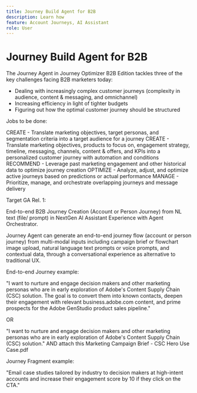 ```yaml
---
title: Journey Build Agent for B2B
description: Learn how 
feature: Account Journeys, AI Assistant
role: User
---
```

# Journey Build Agent for B2B

The Journey Agent in Journey Optimizer B2B Edition tackles three of the key challenges facing B2B marketers today:

* Dealing with increasingly complex customer journeys (complexity in audience, content & messaging, and omnichannel)
* Increasing efficiency in light of tighter budgets
* Figuring out how the optimal customer journey should be structured


Jobs to be done:

CREATE - Translate marketing objectives, target personas, and segmentation criteria into a target audience for a journey
CREATE - Translate marketing objectives, products to focus on, engagement strategy, timeline, messaging, channels, content & offers, and KPIs into a personalized customer journey with automation and conditions
RECOMMEND - Leverage past marketing engagement and other historical data to optimize journey creation
OPTIMIZE - Analyze, adjust, and optimize active journeys based on predictions or actual performance
MANAGE - Prioritize, manage, and orchestrate overlapping journeys and message delivery



Target GA Rel. 1:

End-to-end B2B Journey Creation (Account or Person Journey) from NL text (file/ prompt) in NextGen AI Assistant Experience with Agent Orchestrator.

Journey Agent can generate an end-to-end journey flow (account or person journey) from multi-modal inputs including campaign brief or flowchart image upload, natural language text prompts or voice prompts, and contextual data, through a conversational experience as alternative to traditional UX.


End-to-end Journey example:

"I want to nurture and engage decision makers and other marketing personas who are in early exploration of Adobe's Content Supply Chain (CSC) solution. The goal is to convert them into known contacts, deepen their engagement with relevant business.adobe.com content, and prime prospects for the Adobe GenStudio product sales pipeline."

OR

"I want to nurture and engage decision makers and other marketing personas who are in early exploration of Adobe's Content Supply Chain (CSC) solution."
AND attach this Marketing Campaign Brief - CSC Hero Use Case.pdf



Journey Fragment example:

"Email case studies tailored by industry to decision makers at high-intent accounts and increase their engagement score by 10 if they click on the CTA."
